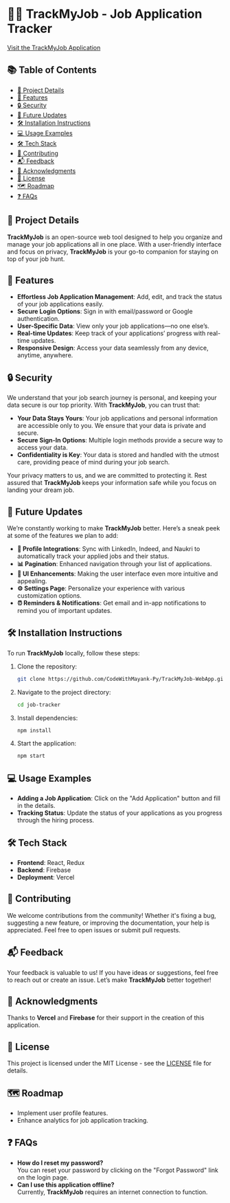 # 🧑‍💼 TrackMyJob - Job Application Tracker

[Visit the TrackMyJob Application](https://trackmyjob.vercel.app/)

## 📚 Table of Contents
- [📖 Project Details](#-project-details)
- [🌟 Features](#-features)
- [🔒 Security](#-security)
- [🚀 Future Updates](#-future-updates)
- [🛠️ Installation Instructions](#️-installation-instructions)
- [💻 Usage Examples](#-usage-examples)
- [🛠️ Tech Stack](#️-tech-stack)
- [🤝 Contributing](#-contributing)
- [📬 Feedback](#-feedback)
- [🙏 Acknowledgments](#-acknowledgments)
- [📄 License](#-license)
- [🗺️ Roadmap](#-roadmap)
- [❓ FAQs](#-faqs)

## 📖 Project Details
**TrackMyJob** is an open-source web tool designed to help you organize and manage your job applications all in one place. With a user-friendly interface and focus on privacy, **TrackMyJob** is your go-to companion for staying on top of your job hunt.

## 🌟 Features
- **Effortless Job Application Management**: Add, edit, and track the status of your job applications easily.
- **Secure Login Options**: Sign in with email/password or Google authentication.
- **User-Specific Data**: View only your job applications—no one else’s.
- **Real-time Updates**: Keep track of your applications’ progress with real-time updates.
- **Responsive Design**: Access your data seamlessly from any device, anytime, anywhere.

## 🔒 Security
We understand that your job search journey is personal, and keeping your data secure is our top priority. With **TrackMyJob**, you can trust that:

- **Your Data Stays Yours**: Your job applications and personal information are accessible only to you. We ensure that your data is private and secure.
- **Secure Sign-In Options**: Multiple login methods provide a secure way to access your data.
- **Confidentiality is Key**: Your data is stored and handled with the utmost care, providing peace of mind during your job search.

Your privacy matters to us, and we are committed to protecting it. Rest assured that **TrackMyJob** keeps your information safe while you focus on landing your dream job.

## 🚀 Future Updates
We’re constantly working to make **TrackMyJob** better. Here’s a sneak peek at some of the features we plan to add:

- **🔗 Profile Integrations**: Sync with LinkedIn, Indeed, and Naukri to automatically track your applied jobs and their status.
- **📊 Pagination**: Enhanced navigation through your list of applications.
- **🎨 UI Enhancements**: Making the user interface even more intuitive and appealing.
- **⚙️ Settings Page**: Personalize your experience with various customization options.
- **⏰ Reminders & Notifications**: Get email and in-app notifications to remind you of important updates.

## 🛠️ Installation Instructions
To run **TrackMyJob** locally, follow these steps:
1. Clone the repository: 
   ```bash
   git clone https://github.com/CodeWithMayank-Py/TrackMyJob-WebApp.git
    ```
2. Navigate to the project directory:
    ```bash
    cd job-tracker
    ```
3. Install dependencies:
   ```bash
   npm install
   ```
4. Start the application:
   ```bash
   npm start
   ```

## 💻 Usage Examples
- **Adding a Job Application**: Click on the "Add Application" button and fill in the details.
- **Tracking Status**: Update the status of your applications as you progress through the hiring process.

## 🛠️ Tech Stack
- **Frontend**: React, Redux
- **Backend**: Firebase
- **Deployment**: Vercel

## 🤝 Contributing
We welcome contributions from the community! Whether it's fixing a bug, suggesting a new feature, or improving the documentation, your help is appreciated. Feel free to open issues or submit pull requests.

## 📬 Feedback
Your feedback is valuable to us! If you have ideas or suggestions, feel free to reach out or create an issue. Let’s make **TrackMyJob** better together!

## 🙏 Acknowledgments
Thanks to **Vercel** and **Firebase** for their support in the creation of this application.

## 📄 License
This project is licensed under the MIT License - see the [LICENSE](LICENSE) file for details.

## 🗺️ Roadmap
- Implement user profile features.
- Enhance analytics for job application tracking.

## ❓ FAQs
- **How do I reset my password?**  
  You can reset your password by clicking on the "Forgot Password" link on the login page.
- **Can I use this application offline?**  
  Currently, **TrackMyJob** requires an internet connection to function.
